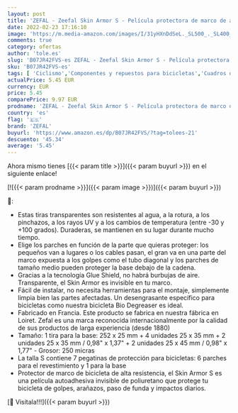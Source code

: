 ```yaml
---
layout: post
title: 'ZEFAL - Zeefal Skin Armor S - Película protectora de marco de alta resistencia para proteger tu bicicleta contra los golpes  unisex  color blanco  transparente   S'
date: 2022-02-23 17:16:10
image: 'https://m.media-amazon.com/images/I/31yHXnDdSeL._SL500_._SL400_.jpg'
comments: true
category: ofertas
author: 'tole.es'
slug: 'B07JR42FVS-es ZEFAL - Zeefal Skin Armor S - Película protectora de marco...'
sku: 'B07JR42FVS-es'
tags: [ 'Ciclismo','Componentes y repuestos para bicicletas','Cuadros de bicicleta','Deportes y aire libre','Ropa y equipo para deportes','bicicleta','zefal', ]
actualPrice: 5.45 EUR
currency: EUR
price: 5.45
comparePrice: 9.97 EUR
prodname: 'ZEFAL - Zeefal Skin Armor S - Película protectora de marco de alta resistencia para proteger tu bicicleta contra los golpes  unisex  color blanco  transparente   S'
country: 'es'
flag: '🇪🇸'
brand: 'ZEFAL'
buyurl: 'https://www.amazon.es/dp/B07JR42FVS/?tag=tolees-21'
descuento: '45.34'
average: '5.45'
---
```


Ahora mismo tienes [{{< param title >}}]({{< param buyurl >}}) en el siguiente enlace!

[![{{< param prodname >}}]({{< param image >}})]({{< param buyurl >}})

🔎:

- Estas tiras transparentes son resistentes al agua, a la rotura, a los pinchazos, a los rayos UV y a los cambios de temperatura (entre -30 y +100 grados). Duraderas, se mantienen en su lugar durante mucho tiempo.
- Elige los parches en función de la parte que quieras proteger: los pequeños van a lugares o los cables pasan, el gran va en una parte del marco expuesta a los golpes como el tubo diagonal y los parches de tamaño medio pueden proteger la base debajo de la cadena.
- Gracias a la tecnología Glue Shield, no habrá burbujas de aire. Transparente, el Skin Armor es invisible en tu marco.
- Fácil de instalar, no necesita herramientas para el montaje, simplemente limpia bien las partes afectadas. Un desengrasante específico para bicicletas como nuestra bicicleta Bio Degreaser es ideal.
- Fabricado en Francia. Este producto se fabrica en nuestra fábrica en Loiret. Zefal es una marca reconocida internacionalmente por la calidad de sus productos de larga experiencia (desde 1880)
- Tamaño: 1 tira para la base: 252 x 25 mm + 4 unidades 25 x 35 mm + 2 unidades 25 x 35 mm / 0,98" x 1,37" + 2 unidades 25 x 45 mm / 0,98" x 1,77" - Grosor: 250 micras
- La talla S contiene 7 pegatinas de protección para bicicletas: 6 parches para el revestimiento y 1 para la base
- Protector de marco de bicicleta de alta resistencia, el Skin Armor S es una película autoadhesiva invisible de poliuretano que protege tu bicicleta de golpes, arañazos, paso de funda y impactos diarios.

[🛒 Visítala!!!]({{< param buyurl >}})
